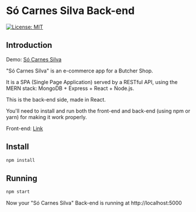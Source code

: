 # Só Carnes Silva Back-end

[![License: MIT](https://img.shields.io/badge/License-MIT-yellow.svg)](https://opensource.org/licenses/MIT)

## Introduction

Demo: [Só Carnes Silva](https://seu-cantinho.web.app/)

"Só Carnes Silva" is an e-commerce app for a Butcher Shop. 

It is a SPA (Single Page Application) served by a RESTful API, using the MERN stack: MongoDB + Express + React + Node.js.

This is the back-end side, made in React.

You'll need to install and run both the front-end and back-end (using npm or yarn) for making it work properly.

Front-end: [Link](https://github.com/pedrorfigueiredo/so-carnes-silva-front-end)

## Install

```sh
npm install
```

## Running

```sh
npm start
```

Now your "Só Carnes Silva" Back-end is running at http://localhost:5000
